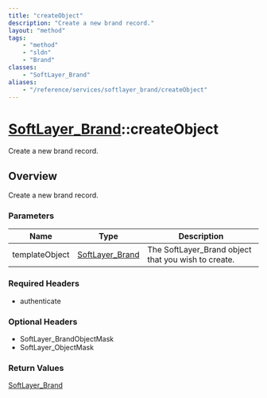 ```yaml
---
title: "createObject"
description: "Create a new brand record."
layout: "method"
tags:
    - "method"
    - "sldn"
    - "Brand"
classes:
    - "SoftLayer_Brand"
aliases:
    - "/reference/services/softlayer_brand/createObject"
---
```

# [SoftLayer_Brand](/reference/services/SoftLayer_Brand)::createObject

Create a new brand record.


## Overview 
Create a new brand record. 

### Parameters 
|Name | Type | Description |
| --- | --- | --- |
|templateObject| <a href='/reference/datatypes/SoftLayer_Brand'>SoftLayer_Brand </a>| The SoftLayer_Brand object that you wish to create.|


### Required Headers
* authenticate

### Optional Headers
* SoftLayer_BrandObjectMask
* SoftLayer_ObjectMask

### Return Values
<a href='/reference/datatypes/SoftLayer_Brand'>SoftLayer_Brand </a>

